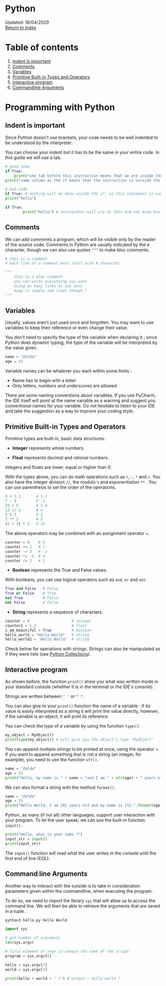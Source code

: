 Python
=========================
Updated: 18/04/2020\
[Return to Index](./00_python_index.md)

# Table of contents

1. [Indent is important](#indent-is-important)
2. [Comments](#comments)
3. [Variables](#variables)
4. [Primitive Built-in Types and Operators](#primitive-built-in-types-and-operators)
5. [Interactive program](#interactive-program)
6. [Commandline Arguments](#commandline-arguments)

# Programming with Python

## Indent is important

Since Python doesn't use brackets, your code needs to be well indented to be understood by the interpreter.

You can choose your indent but it has to be the same in your entire code. In this guide we will use a tab.

```python
# good code
if True:
	print("one tab before this instruction means that we are inside the if")
print("same column as the if means that the instruction is outside the if")

# bad code
if True: # nothing will be done inside the if, so this statement is useless
print("hello")

if True:
		print("hello") # interpreter will cry at this and not know how to interpret it
```

## Comments

We can add comments a program, which will be visible only by the reader of the source code. Comments in Python are usually indicated by the ``#`` character, though we can also use quotes ``"""`` to make bloc comments.

```python
# this is a comment
# each line of a comment must start with # character

"""
	this is a bloc comment
	you can write everything you want
	using as many lines as you want
	keep it simple and clear though !
"""
```

## Variables

Usually, values aren't just used once and forgotten. You may want to use variables to keep their reference or even change their value.

You don't need to specify the type of the variable when declaring it ; since Python does dynamic typing, the type of the variable will be interpreted by the value given.

```python
name = "Zelda"
age = 25
```

Variable names can be whatever you want within some limits :

* Name has to begin with a letter
* Only letters, numbers and underscores are allowed

There are some naming conventions about variables. If you use PyCharm, the IDE itself will point at the name variable as a warning and suggest you conventional names for your variable. Do not hesitate to listen to your IDE and take the suggestion as a way to improve your coding style.

## Primitive Built-in Types and Operators

Primitive types are built-in, basic data structures.

* **Integer** represents whole numbers.

* **Float** represents decimal and rational numbers.

Integers and floats are lower, equal or higher than 0.

With the types above, you can do math operations such as ``+``, ``-``, ``*`` and ``/``. You also have the integer division ``//``, the modulo ``%`` and exponentiation ``**`` . You can use parenthesis to set the order of the operations.

```python
3 + 2.1       # 5.1
7 - 8         # -1
25 / 5        # 5.0
13 // 3       # 4
5 % 3         # 2
3 ** 2        # 9
(2 + 3) * 5   # 25
```

The above operators may be combined with an assignment operator ``=``.

```python
counter = 0    # 0
counter += 1   # 1
counter -= 3   # -2
counter *= -2  # 4
counter /= 2   # 2
```

* **Boolean** represents the True and False values.

With booleans, you can use logical operators such as ``and``, ``or`` and ``not``. 

```python
True and False   # False
True or False    # True
not True         # False
not False        # False
```

* **String** represents a sequence of characters.

```python
counter = 0                   # integer
counter2 = 1.2                # float
i_am_beautiful = True         # boolean
hello_world = "Hello World"   # string
hello_world2 = 'Hello World'  # string
```

Check below for operations with strings. Strings can also be manipulated as if they were lists (see [Python Collections](./05_python_collections.md)).

## Interactive program

As shown before, the function ``print()`` show you what was written inside in your standard console (whether it is in the terminal or the IDE's console).

Strings are written between ``' '`` or ``" "``.

You can also give to your ``print()`` function the name of a variable : if its value is easily interpreted as a string it will print the value directly, however, if the variable is an object, it will print its reference.

You can check the type of a variable by using the function ``type()``:

```python
my_object = MyObject()
print(type(my_object)) # will give you the object's type "MyObject"
```

You can append multiple strings to be printed at once, using the operator ``+``. If you want to append something that is not a string (an integer, for example), you need to use the function ``str()``.

```python
name = "Zelda"
age = 25
print("Hello, my name is " + name + "and I am " + str(age) + " years old")
```

We can also format a string with the method ``format()``.

```python
name = "Zelda"
age = 25
print("Hello World, I am {0} years old and my name is {1}.".format(age, name))
```

Python, as many (if not all) other languages, support user interaction with your program. To let the user speak, we can use the built-in function ``input()``.

```python
print("Hello, what is your name ?")
input_str = input()
print(input_str)
```

The ``input()`` function will read what the user writes in the console until the first end of line (EOL).

## Command line Arguments

Another way to interact with the outside is to take in consideration parameters given within the commandline, when executing the program.

To do so, we need to import the library ``sys`` that will allow us to access the command line. We will then be able to retrieve the arguments that are saved in a tuple.

```bash
python3 hello.py hello World
```

```python
import sys

# get number of arguments
len(sys.argv)

# first element of argv is always the name of the script
program = sys.argv[0]

hello = sys.argv[1]
world = sys.argv[2]

print(hello + world + " !") # output : hello world !
```